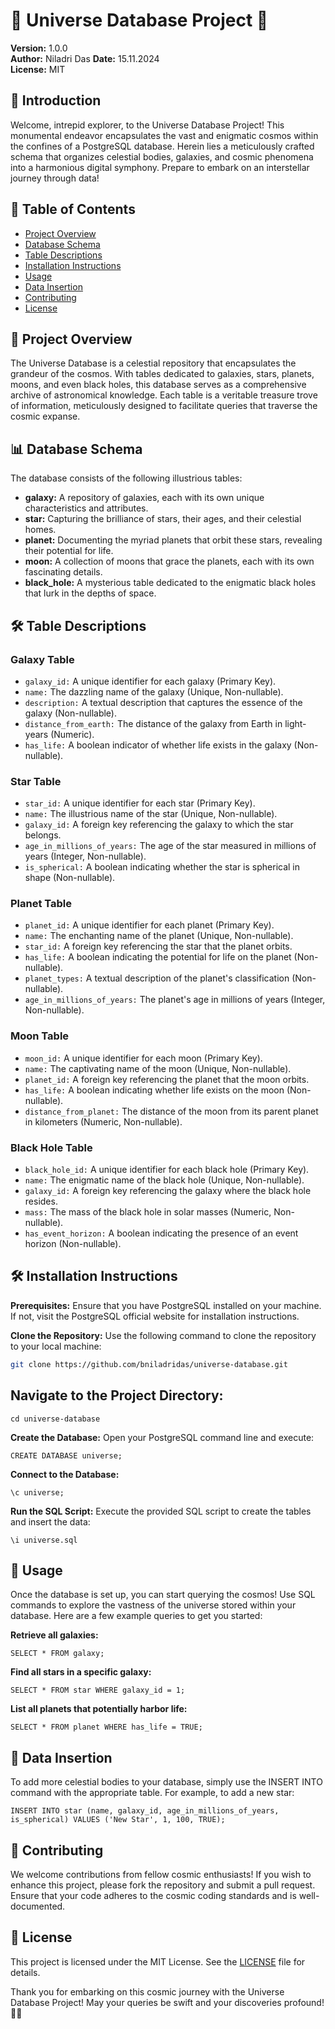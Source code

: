 # 🌌 Universe Database Project 🚀

**Version:** 1.0.0  
**Author:** Niladri Das
**Date:** 15.11.2024  
**License:** MIT

## 📜 Introduction

Welcome, intrepid explorer, to the Universe Database Project! This monumental endeavor encapsulates the vast and enigmatic cosmos within the confines of a PostgreSQL database. Herein lies a meticulously crafted schema that organizes celestial bodies, galaxies, and cosmic phenomena into a harmonious digital symphony. Prepare to embark on an interstellar journey through data!

## 🚀 Table of Contents

- [Project Overview](#project-overview)
- [Database Schema](#-database-schema)
- [Table Descriptions](#️-table-descriptions)
- [Installation Instructions](#️-installation-instructions)
- [Usage](#-usage)
- [Data Insertion](#-data-insertion)
- [Contributing](#-contributing)
- [License](#-license)

## 🌌 Project Overview

The Universe Database is a celestial repository that encapsulates the grandeur of the cosmos. With tables dedicated to galaxies, stars, planets, moons, and even black holes, this database serves as a comprehensive archive of astronomical knowledge. Each table is a veritable treasure trove of information, meticulously designed to facilitate queries that traverse the cosmic expanse.

## 📊 Database Schema

The database consists of the following illustrious tables:

- **galaxy:** A repository of galaxies, each with its own unique characteristics and attributes.
- **star:** Capturing the brilliance of stars, their ages, and their celestial homes.
- **planet:** Documenting the myriad planets that orbit these stars, revealing their potential for life.
- **moon:** A collection of moons that grace the planets, each with its own fascinating details.
- **black_hole:** A mysterious table dedicated to the enigmatic black holes that lurk in the depths of space.

## 🛠️ Table Descriptions

### Galaxy Table

- `galaxy_id:` A unique identifier for each galaxy (Primary Key).
- `name:` The dazzling name of the galaxy (Unique, Non-nullable).
- `description:` A textual description that captures the essence of the galaxy (Non-nullable).
- `distance_from_earth:` The distance of the galaxy from Earth in light-years (Numeric).
- `has_life:` A boolean indicator of whether life exists in the galaxy (Non-nullable).

### Star Table

- `star_id:` A unique identifier for each star (Primary Key).
- `name:` The illustrious name of the star (Unique, Non-nullable).
- `galaxy_id:` A foreign key referencing the galaxy to which the star belongs.
- `age_in_millions_of_years:` The age of the star measured in millions of years (Integer, Non-nullable).
- `is_spherical:` A boolean indicating whether the star is spherical in shape (Non-nullable).

### Planet Table

- `planet_id:` A unique identifier for each planet (Primary Key).
- `name:` The enchanting name of the planet (Unique, Non-nullable).
- `star_id:` A foreign key referencing the star that the planet orbits.
- `has_life:` A boolean indicating the potential for life on the planet (Non-nullable).
- `planet_types:` A textual description of the planet's classification (Non-nullable).
- `age_in_millions_of_years:` The planet's age in millions of years (Integer, Non-nullable).

### Moon Table

- `moon_id:` A unique identifier for each moon (Primary Key).
- `name:` The captivating name of the moon (Unique, Non-nullable).
- `planet_id:` A foreign key referencing the planet that the moon orbits.
- `has_life:` A boolean indicating whether life exists on the moon (Non-nullable).
- `distance_from_planet:` The distance of the moon from its parent planet in kilometers (Numeric, Non-nullable).

### Black Hole Table

- `black_hole_id:` A unique identifier for each black hole (Primary Key).
- `name:` The enigmatic name of the black hole (Unique, Non-nullable).
- `galaxy_id:` A foreign key referencing the galaxy where the black hole resides.
- `mass:` The mass of the black hole in solar masses (Numeric, Non-nullable).
- `has_event_horizon:` A boolean indicating the presence of an event horizon (Non-nullable).

## 🛠️ Installation Instructions

**Prerequisites:** Ensure that you have PostgreSQL installed on your machine. If not, visit the PostgreSQL official website for installation instructions.

**Clone the Repository:** Use the following command to clone the repository to your local machine:

```bash
git clone https://github.com/bniladridas/universe-database.git
```

## Navigate to the Project Directory:

```
cd universe-database
```

**Create the Database:** Open your PostgreSQL command line and execute:

```
CREATE DATABASE universe;
```

**Connect to the Database:**

```
\c universe;
```

**Run the SQL Script:** Execute the provided SQL script to create the tables and insert the data:

```
\i universe.sql
```

## 🌠 Usage

Once the database is set up, you can start querying the cosmos! Use SQL commands to explore the vastness of the universe stored within your database. Here are a few example queries to get you started:

**Retrieve all galaxies:**

```
SELECT * FROM galaxy;
```

**Find all stars in a specific galaxy:**

```
SELECT * FROM star WHERE galaxy_id = 1;
```

**List all planets that potentially harbor life:**

```
SELECT * FROM planet WHERE has_life = TRUE;
```

## 🌌 Data Insertion

To add more celestial bodies to your database, simply use the INSERT INTO command with the appropriate table. For example, to add a new star:

```
INSERT INTO star (name, galaxy_id, age_in_millions_of_years, is_spherical) VALUES ('New Star', 1, 100, TRUE);
```

## 🤝 Contributing
We welcome contributions from fellow cosmic enthusiasts! If you wish to enhance this project, please fork the repository and submit a pull request. Ensure that your code adheres to the cosmic coding standards and is well-documented.

## 📜 License

This project is licensed under the MIT License. See the [LICENSE](/LICENSE) file for details.

Thank you for embarking on this cosmic journey with the Universe Database Project! May your queries be swift and your discoveries profound! 🌌✨